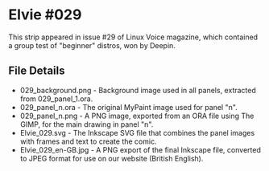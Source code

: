 Elvie #029
==========
This strip appeared in issue #29 of Linux Voice magazine, which contained a group
test of "beginner" distros, won by Deepin.


File Details
------------
* 029_background.png         - Background image used in all panels, extracted from 029_panel_1.ora.
* 029_panel_n.ora            - The original MyPaint image used for panel "n".
* 029_panel_n.png            - A PNG image, exported from an ORA file using The GIMP, for the main drawing in panel "n".
* Elvie_029.svg              - The Inkscape SVG file that combines the panel images with frames and text to create the comic.
* Elvie_029_en-GB.jpg        - A PNG export of the final Inkscape file, converted to JPEG format for use on our website (British English).


